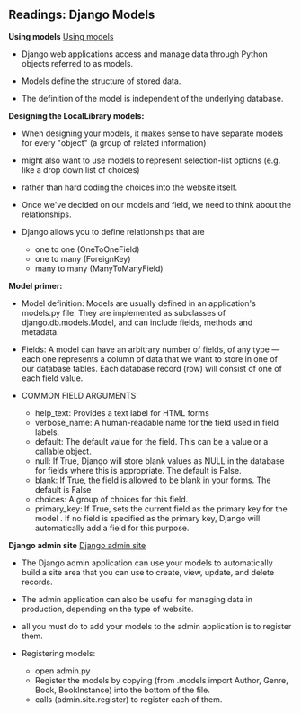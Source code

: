 ## Readings: Django Models

**Using models**
[Using models](https://developer.mozilla.org/en-US/docs/Learn/Server-side/Django/Models)

* Django web applications access and manage data through Python objects referred to as models.

* Models define the structure of stored data.

* The definition of the model is independent of the underlying database.

**Designing the LocalLibrary models:**

* When designing your models, it makes sense to have separate models for every "object" (a group of related information)

* might also want to use models to represent selection-list options (e.g. like a drop down list of choices)

* rather than hard coding the choices into the website itself.

* Once we've decided on our models and field, we need to think about the relationships.

* Django allows you to define relationships that are 
  - one to one (OneToOneField)
  - one to many (ForeignKey)  
  - many to many (ManyToManyField)

**Model primer:**

* Model definition: Models are usually defined in an application's models.py file. They are implemented as subclasses of django.db.models.Model, and can include fields, methods and metadata.

* Fields: A model can have an arbitrary number of fields, of any type — each one represents a column of data that we want to store in one of our database tables. Each database record (row) will consist of one of each field value.

* COMMON FIELD ARGUMENTS: 

  - help_text: Provides a text label for HTML forms 
  - verbose_name: A human-readable name for the field used in field labels. 
  - default: The default value for the field. This can be a value or a callable object.
  - null: If True, Django will store blank values as NULL in the database for fields where this is appropriate. The default is False.
  - blank: If True, the field is allowed to be blank in your forms. The default is False
  - choices: A group of choices for this field. 
  - primary_key: If True, sets the current field as the primary key for the model . If no field is specified as the primary key, Django will automatically add a field for this purpose.

**Django admin site**
[Django admin site](https://developer.mozilla.org/en-US/docs/Learn/Server-side/Django/Admin_site)

* The Django admin application can use your models to automatically build a site area that you can use to create, view, update, and delete records. 

* The admin application can also be useful for managing data in production, depending on the type of website.

* all you must do to add your models to the admin application is to register them.

* Registering models:
  
  - open admin.py
  - Register the models by copying (from .models import Author, Genre, Book, BookInstance) into the bottom of the file.
  - calls (admin.site.register) to register each of them.